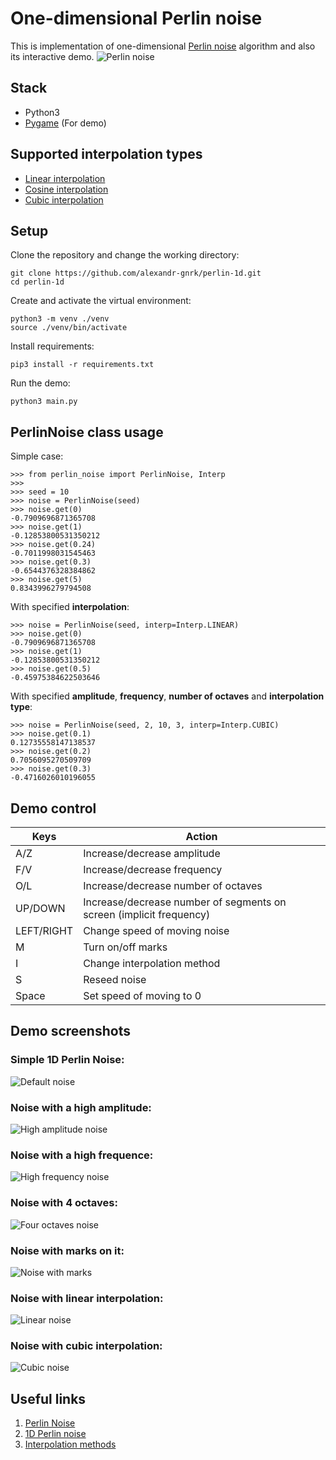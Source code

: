 # One-dimensional Perlin noise
This is implementation of one-dimensional [Perlin noise](https://en.wikipedia.org/wiki/Perlin_noise) algorithm and also its interactive demo.
![Perlin noise](./screenshots/intro_image.png)
## Stack
- Python3
- [Pygame](https://www.pygame.org/news) (For demo)

## Supported interpolation types
- [Linear interpolation](https://en.wikipedia.org/wiki/Linear_interpolation)
- [Cosine interpolation](https://en.wikipedia.org/wiki/Trigonometric_interpolation)
- [Cubic interpolation](https://en.wikipedia.org/wiki/Cubic_Hermite_spline)

## Setup
Clone the repository and change the working directory:

    git clone https://github.com/alexandr-gnrk/perlin-1d.git
    cd perlin-1d
Create and activate the virtual environment:

    python3 -m venv ./venv
    source ./venv/bin/activate
Install requirements:

    pip3 install -r requirements.txt
Run the demo:

    python3 main.py

## PerlinNoise class usage
Simple case: 

    >>> from perlin_noise import PerlinNoise, Interp
    >>> 
    >>> seed = 10
    >>> noise = PerlinNoise(seed)
    >>> noise.get(0)
    -0.7909696871365708
    >>> noise.get(1)
    -0.12853800531350212
    >>> noise.get(0.24)
    -0.7011998031545463
    >>> noise.get(0.3)
    -0.6544376328384862
    >>> noise.get(5)
    0.8343996279794508
 
With specified **interpolation**:
 
    >>> noise = PerlinNoise(seed, interp=Interp.LINEAR)
    >>> noise.get(0)
    -0.7909696871365708
    >>> noise.get(1)
    -0.12853800531350212
    >>> noise.get(0.5)
    -0.45975384622503646
    
With specified **amplitude**, **frequency**, **number of octaves** and **interpolation type**:

    >>> noise = PerlinNoise(seed, 2, 10, 3, interp=Interp.CUBIC)
    >>> noise.get(0.1)
    0.12735558147138537
    >>> noise.get(0.2)
    0.7056095270509709
    >>> noise.get(0.3)
    -0.4716026010196055


## Demo control

Keys | Action
------------ | -------------
A/Z | Increase/decrease amplitude
F/V | Increase/decrease frequency
O/L | Increase/decrease number of octaves
UP/DOWN | Increase/decrease number of segments on screen (implicit frequency)
LEFT/RIGHT | Change speed of moving noise
M | Turn on/off marks
I | Change interpolation method
S | Reseed noise
Space | Set speed of moving to 0

## Demo screenshots
### Simple 1D Perlin Noise:
![Default noise](./screenshots/default_noise.png)

### Noise with a high amplitude:
![High amplitude noise](./screenshots/high_amplitude_noise.png)

### Noise with a high frequence:
![High frequency noise](./screenshots/high_frequency_noise.png)

### Noise with 4 octaves:
![Four octaves noise](./screenshots/high_octaves_noise.png)

### Noise with marks on it:
![Noise with marks](./screenshots/marks_noise.png)

### Noise with linear interpolation:
![Linear noise](./screenshots/linear_noise.png)

### Noise with cubic interpolation:
![Cubic noise](./screenshots/cubic_noise.png)

## Useful links
1. [Perlin Noise](https://web.archive.org/web/20160530124230/http://freespace.virgin.net/hugo.elias/models/m_perlin.htm)
2. [1D Perlin noise](https://codepen.io/OliverBalfour/post/procedural-generation-part-1-1d-perlin-noise)
3. [Interpolation methods](http://paulbourke.net/miscellaneous/interpolation/)
